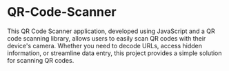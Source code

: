 # QR-Code-Scanner
This QR Code Scanner application, developed using JavaScript and a QR code scanning library, allows users to easily scan QR codes with their device's camera. Whether you need to decode URLs, access hidden information, or streamline data entry, this project provides a simple solution for scanning QR codes.
